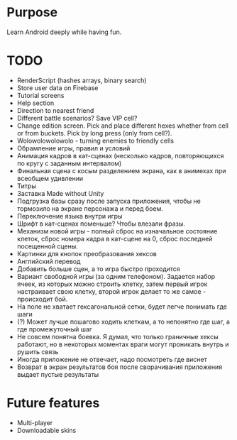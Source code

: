 # Purpose
Learn Android deeply while having fun.

# TODO
* RenderScript (hashes arrays, binary search)
* Store user data on Firebase
* Tutorial screens
* Help section
* Direction to nearest friend
* Different battle scenarios? Save VIP cell?
* Change edition screen. Pick and place different hexes whether from cell or from buckets.
  Pick by long press (only from cell?).
* Wolowolowolowolo - turning enemies to friendly cells
* Обрамление игры, правил и условий
* Анимация кадров в кат-сценах (несколько кадров, повторяющихся по кругу с заданным интервалом)
* Финальная сцена с косым разделением экрана, как в анимехах при всеобщем удивлении
* Титры
* Заставка Made without Unity
* Подгрузка базы сразу после запуска приложения, чтобы не тормозило на экране персонажа и перед боем.
* Переключение языка внутри игры
* Шрифт в кат-сценах поменьше? Чтобы влезали фразы.
* Механизм новой игры - полный сброс на изначальное состояние клеток, сброс номера кадра в кат-сцене на 0,
  сброс последней посещенной сцены.
* Картинки для кнопок преобразования хексов
* Английский перевод
* Добавить больше сцен, а то игра быстро проходится
* Вариант свободной игры (за одним телефоном). Задается набор ячеек, из которых можно строить клетку, затем первый
  игрок настраивает свою клетку, второй игрок делает то же самое - происходит бой.
* На поле не хватает гексагональной сетки, будет легче понимать где шаги
* (?) Может лучше пошагово ходить клеткам, а то непонятно где шаг, а где промежуточный шаг
* Не совсем понятна боевка. Я думал, что только граничные хексы работают, но в некоторых моментах враги могут
  проникать внутрь и рушить связь
* Иногда приложение не отвечает, надо посмотреть где виснет
* Возврат в экран результатов боя после сворачивания приложения выдает пустые результаты

# Future features
* Multi-player
* Downloadable skins